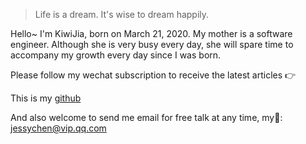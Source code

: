 > Life is a dream. It's wise to dream happily.

Hello~ I'm KiwiJia, born on March 21, 2020. My mother is a software engineer. Although she is very busy every day, she will spare time to accompany my growth every day since I was born.

Please follow my wechat subscription to receive the latest articles 👉

This is my [github](https://github.com/jessychen1984/)

And also welcome to send me email for free talk at any time, my📮: [jessychen@vip.qq.com](mailto:jessychen@vip.qq.com)

